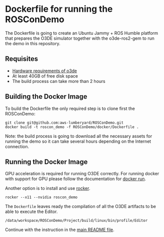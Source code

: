 # Dockerfile for running the ROSConDemo

The Dockerfile is going to create an Ubuntu Jammy + ROS Humble platform
that prepares the O3DE simulator together with the o3de-ros2-gem to run
the demo in this repository.

## Requisites

 * [Hardware requirements of o3de](https://www.o3de.org/docs/welcome-guide/requirements/)
 * At least 40GB of free disk space
 * The build process can take more than 2 hours

## Building the Docker Image

To build the Dockerfile the only required step is to clone first the ROSConDemo:
```
git clone git@github.com:aws-lumberyard/ROSConDemo.git
docker build -t roscon_demo -f ROSConDemo/docker/Dockerfile .
```

Note: the build process is going to download all the necessary assets for running
the demo so it can take several hours depending on the Internet connection.

## Running the Docker Image

GPU acceleration is required for running O3DE correctly. For running docker
with support for GPU please follow the documentation for
[docker run](https://docs.docker.com/engine/reference/commandline/run/).

Another option is to install and use [rocker](https://github.com/osrf/rocker).

```
rocker --x11 --nvidia roscon_demo
```

The `Dockerfile` leaves ready the compilation of all the O3DE artifacts to be able
to execute the Editor.
```
/data/workspace/ROSConDemo/Project/build/linux/bin/profile/Editor
```

Continue with the instruction in the
[main README file](https://github.com/aws-lumberyard/ROSConDemo/blob/main/README.md).
